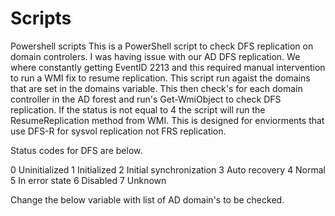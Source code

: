 # Scripts
Powershell scripts
This is a PowerShell script to check DFS replication on domain controlers. I was having issue with our AD DFS replication. We where constantly getting EventID 2213 and this required manual intervention to run a WMI fix to resume replication. This script run agaist the domains that are set in the domains variable. This then check's for each domain controller in the AD forest and run's Get-WmiObject to check DFS replication. If the status is not equal to 4 the script will run the ResumeReplication method from WMI. This is designed for enviorments that use DFS-R for sysvol replication not FRS replication. 

Status codes for DFS are below.

0
Uninitialized
1	Initialized
2	Initial synchronization
3	Auto recovery
4	Normal
5	In error state
6	Disabled
7	Unknown
 

 Change the below variable with list of AD domain's to be checked.
